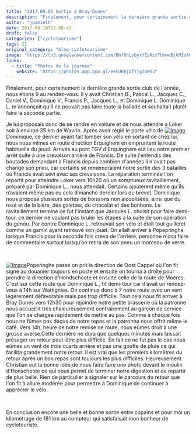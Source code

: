 ```yaml
---
title: "2017.09.05 Sortie à Bray-Dunes"
description: "Finalement, pour certainement la dernière grande sortie club de l'année, nous étions 9 au rendez-vous. Il y avait Christian B., Pascal L., Jacques C., Daniel V., Dominique V., Francis P., Jacques L., et Dominique L. Dominique L. m'annonçait qu'il ne pouvait pas faire toute la ballade et souhaitait plutôt faire la seconde partie."
author: "jpamielh"
date: 2017-09-10T13:08:43
draft: false
categories: ["cyclotourisme"]
tags: []
original_category: "blog-cyclotourisme"
image: "https://lh3.googleusercontent.com/Bhf0hLybyxYZyKzxTUmwwBjkMIoA8-7VC_uQLBCy2FIIiaAcuqyzGycGunuHgh-6y7wq00fYcOHkxXNXm_jNDMiwgZ11H-RMWdoheKcOUgNxRVJHKhhzBRFZ_UEZwxj52jKoFDjpWguT2F5xvy5zp37OPK27qS9vE_XOkKCRC9G5x0sf2U-_BYNAuz9CD84Ue9rIBNzP-leRkFmS61eUMKHyk2IeyR-de7VABQlhWH0RZTwxAT5Vb2NBmzWh_pmiZdikAZxOLRcU2iFmZ1wMIKiL8Rzd5hkEfPB4LOjDTEw2Lyms_JOnDgFq7HDg6PXtmts0ufMChXv3WVZqMwd5YtmUlU-T5ejqvJV8RudcfyQgrJ6cBVZtlytey2MKEpNCmngLl_vppDcgCFgJEo52UcLepJ2aRcAgaUyM-6fr0vfsCNHjfX55fv43zFgPqPepAG36b_TOIGKORF8KKGiBxLKxcczskoQ68xXQ_eWMHkcBea_YD46Oy5iR98dJ6b0hlKUE_xmdv6OKa55cMf_YTPyHIVfDJe_fAP1mjvD0oU_wL9pxG6hoKaPI0T9gKLVtWoFU-joTHy_HdzLJaZv8eEBrieJSC7RBGu2fVGxmNIo=w918-h688-no"
links:
  - title: "Photos de la journée"
    website: "https://photos.app.goo.gl/eeCUOBjDfYjg3bW03"
---
```


Finalement, pour certainement la dernière grande sortie club de l'année, nous étions 9 au rendez-vous. Il y avait Christian B., Pascal L., Jacques C., Daniel V., Dominique V., Francis P., Jacques L., et Dominique L. Dominique L. m'annonçait qu'il ne pouvait pas faire toute la ballade et souhaitait plutôt faire la seconde partie.

<!--more-->

Je lui proposais donc de se rendre en voiture et de nous attendre à Loker soit à environ 35 km de Wavrin. Après avoir réglé le porte vélo de [![Image](https://lh3.googleusercontent.com/qidnTAOsUF9ClyEUfHl98ZETnqfClPvbjMDXn6QJpoGqEnJcM-ehJYcSH7xx3IWJNZfUwsR8HsOQEkm13ePFHv_vx_7Uj7tQE_iq_oOkUdUcAADUyamaVZDCgFjhm64ZjsY-1FlZ_TkmZtYWPJFyBZ3ZDnJ8IAo_8aYhbkKNtUom2jI-mEHNtn-KCGbw_-07Hlkcnb_Y5uCMwLTk7Xi82mEQIRw9TQgwC2oweCCKDVXR0U0igjFQsUsFyH34j06FisvIYty-ASc0XNY52s8nRH9rP3DaCywQLLCXk_UqQMNvEJbUOoZYLeKV6WsECj13Cvcnuy9uTpFiNtoHVu5mgWfUIBUU13xIFpXmxFRp5Qkp3og5mnY-d9oE4JJRfWwh-O5b_sHPOtWxm8a63gu57B9L_-QtrZVtGt_7WWxyna74IwzC7jNLl73WXdyd59tSFLVyocD1TuqTlj6Ac6VWhYYICLdogQQXLKSkh4Xl_oqZ4u-0zB3mUbjshcmAV-i5Vi8ALXkqqWbe-lWaRnWA194wNOphHeO-CAYVlzvjNEvZyqktwvrKZe8V6Wtnbt64wpmUjAwwk6Y7yJvzTav3ZazfplASVFwhdv9m5wHvx5M=w918-h688-no)](https://lh3.googleusercontent.com/qidnTAOsUF9ClyEUfHl98ZETnqfClPvbjMDXn6QJpoGqEnJcM-ehJYcSH7xx3IWJNZfUwsR8HsOQEkm13ePFHv_vx_7Uj7tQE_iq_oOkUdUcAADUyamaVZDCgFjhm64ZjsY-1FlZ_TkmZtYWPJFyBZ3ZDnJ8IAo_8aYhbkKNtUom2jI-mEHNtn-KCGbw_-07Hlkcnb_Y5uCMwLTk7Xi82mEQIRw9TQgwC2oweCCKDVXR0U0igjFQsUsFyH34j06FisvIYty-ASc0XNY52s8nRH9rP3DaCywQLLCXk_UqQMNvEJbUOoZYLeKV6WsECj13Cvcnuy9uTpFiNtoHVu5mgWfUIBUU13xIFpXmxFRp5Qkp3og5mnY-d9oE4JJRfWwh-O5b_sHPOtWxm8a63gu57B9L_-QtrZVtGt_7WWxyna74IwzC7jNLl73WXdyd59tSFLVyocD1TuqTlj6Ac6VWhYYICLdogQQXLKSkh4Xl_oqZ4u-0zB3mUbjshcmAV-i5Vi8ALXkqqWbe-lWaRnWA194wNOphHeO-CAYVlzvjNEvZyqktwvrKZe8V6Wtnbt64wpmUjAwwk6Y7yJvzTav3ZazfplASVFwhdv9m5wHvx5M=w918-h688-no)Dominique, ce dernier ayant fait tomber son vélo en sortant de chez lui, nous nous mîmes en route direction Erquighem en empruntant la route habituelle du jeudi. Arrivés au pont TGV d'Erquinghem eut lieu notre premier arrêt suite à une crevaison arrière de Francis. De suite j'entendis des boutades demandant à Francis depuis combien d'années il n'avait pas changé son pneu, car certains se remémoraient notre sortie des 3 batailles où Francis avait sévi avec ses crevaisons. La réparation terminée l'on repartit pour atteindre Loker vers 10h20 où un somptueux ravitaillement, préparé par Dominique L., nous attendait. Certains ajoutèrent même qu'ils n’avaient même pas eu cela dimanche dernier lors du brevet. Dominique nous proposa plusieurs sortes de boissons non alcoolisées, ainsi que du rosé et de la bière, des galettes, du chocolat et des bonbons. Le ravitaillement terminé ce fut l'instant que Jacques L. choisit pour faire demi-tour, ce dernier ne voulant pas bruler les étapes à la suite de son opération du genou. Par contre Dominique L. retrouvait son vélo et était tout guilleret comme un gamin ayant retrouvé son jouet. On allait arriver à Popepringhe lorsque Francis pour la seconde fois creva de l'arrière, personne n'osa faire de commentaire surtout lorsqu’on retira de son pneu un morceau de verre.

&nbsp;

[![Image](https://lh3.googleusercontent.com/UsRk90-XlIiSUMu-U0fF_nMrIcz6R4Tn9qHRH_cw2QH3My3L1nRrGd_Q2udPyZSO87Rv9nHKep5HfhHsWXnttyZ7_Eq_CTS-wnstPCA7WfW0UZrS0VlQK4HAa3ONFINMDMJf19HnWief-eOg9oUwpmZDgj-grxWrEZdqW7OLYcpwGVtw4ga65zvUrUoLLDh__nihMRUZFJedu3LkbHoM4HkYbauYbt_pCRnPx3D6uT2yfRTFaUvDM8V7jlYU2Z3y8DvmV_wmVbepvf_OHyKACd9lesXdmsbWFbsDyr-dIZ1-HxLja6xEqm8im0bMHr9D6eadcdgVGV0kyfeDf4wg3oQpypxKAL8NNaADZJqtfUJePh9zK5K435_9sdjhUg3EBbKkbq4OB1pnfdPVUlNE6DH0z374HkP665MxbA0hYmoC_ujFHqQJhx3a6LTFejLRfbG0EZxa_DO6iC4zKclg9_i0hXRXXSG-2mkRR3kWdkQm8SL9nEW5i0PfDJZpkyznsYF7rRWYmzf-Qf0GXZcdqcuHCUeoKcThXikg0CAxfNd6Dt12cinsYeGihinJ497ic7fTPRN8GuhZeWnYy6zVF470zTKmqScdmXxElbh9CC4=w516-h688-no)](https://lh3.googleusercontent.com/UsRk90-XlIiSUMu-U0fF_nMrIcz6R4Tn9qHRH_cw2QH3My3L1nRrGd_Q2udPyZSO87Rv9nHKep5HfhHsWXnttyZ7_Eq_CTS-wnstPCA7WfW0UZrS0VlQK4HAa3ONFINMDMJf19HnWief-eOg9oUwpmZDgj-grxWrEZdqW7OLYcpwGVtw4ga65zvUrUoLLDh__nihMRUZFJedu3LkbHoM4HkYbauYbt_pCRnPx3D6uT2yfRTFaUvDM8V7jlYU2Z3y8DvmV_wmVbepvf_OHyKACd9lesXdmsbWFbsDyr-dIZ1-HxLja6xEqm8im0bMHr9D6eadcdgVGV0kyfeDf4wg3oQpypxKAL8NNaADZJqtfUJePh9zK5K435_9sdjhUg3EBbKkbq4OB1pnfdPVUlNE6DH0z374HkP665MxbA0hYmoC_ujFHqQJhx3a6LTFejLRfbG0EZxa_DO6iC4zKclg9_i0hXRXXSG-2mkRR3kWdkQm8SL9nEW5i0PfDJZpkyznsYF7rRWYmzf-Qf0GXZcdqcuHCUeoKcThXikg0CAxfNd6Dt12cinsYeGihinJ497ic7fTPRN8GuhZeWnYy6zVF470zTKmqScdmXxElbh9CC4=w516-h688-no)Poperinghe passé on prit la direction de Oost Cappel où l'on fit signe au douanier toujours en poste et ensuite on tourna à droite pour prendre la direction d'Hondschoote et ensuite celle de la route de Moères. C'est sur cette route que Dominique L., fit demi-tour car il avait un rendez-vous à 14h sur Wattignies. On continua donc à 7 notre route avec un vent légèrement défavorable mais pas trop difficile. Tout cela nous fit arriver à Bray Dunes vers 12h30 pour rejoindre notre petite brasserie où la patronne nous accueillit très chaleureusement contrairement au garçon de service que l'on se chargea rapidement de mettre au pas. Comme à chaque fois nous ne fûmes pas déçus de notre repas et la patronne nous offrit même le café. Vers 14h, heure de notre remise ne route, nous eûmes droit à une grosse averse.Cette dernière ne dura que quelques minutes mais laissait présager un retour peut-être plus difficile. En fait ce ne fut pas le cas nous eûmes un vent de trois quarts arrière et pas une goutte de pluie ce qui facilita grandement notre retour. Il est vrai que les premiers kilomètres du retour après un bon repas sont toujours les plus difficiles. Heureusement Christian eut la bonne idée de nous faire faire une photo devant le moulin d'Honschoote ce qui nous permit de terminer notre digestion et de repartir de plus belle. Rien de particulier à signaler sur le parcours du retour que l'on fit à allure modérée pour permettre à Dominique de continuer à apprécier le vélo.

&nbsp;

En conclusion encore une belle et bonne sortie entre copains et pour moi un kilométrage de 181 km au compteur qui satisfaisait mon bonheur de cyclotouriste.